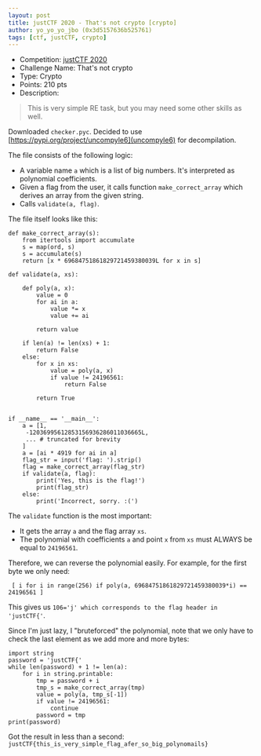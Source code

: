 ```yaml
---
layout: post
title: justCTF 2020 - That's not crypto [crypto]
author: yo_yo_yo_jbo (0x3d5157636b525761)
tags: [ctf, justCTF, crypto]
---
```


 * Competition: [justCTF 2020](http://2020.justctf.team)
 * Challenge Name: That's not crypto
 * Type: Crypto
 * Points: 210 pts
 * Description: 
 > This is very simple RE task, but you may need some other skills as well.

Downloaded `checker.pyc`. Decided to use [https://pypi.org/project/uncompyle6](uncompyle6) for decompilation.

The file consists of the following logic:
* A variable name `a` which is a list of big numbers. It's interpreted as polynomial coefficients.
* Given a flag from the user, it calls function `make_correct_array` which derives an array from the given string.
* Calls `validate(a, flag)`.

<!--more-->

The file itself looks like this:
```python=
def make_correct_array(s):
    from itertools import accumulate
    s = map(ord, s)
    s = accumulate(s)
    return [x * 69684751861829721459380039L for x in s]

def validate(a, xs):

    def poly(a, x):
        value = 0
        for ai in a:
            value *= x
            value += ai

        return value

    if len(a) != len(xs) + 1:
        return False
    else:
        for x in xs:
            value = poly(a, x)
            if value != 24196561:
                return False

        return True
		

if __name__ == '__main__':
    a = [1,
     -12036995612853156936286011036665L,
	 ... # truncated for brevity
	]
    a = [ai * 4919 for ai in a]
    flag_str = input('flag: ').strip()
    flag = make_correct_array(flag_str)
    if validate(a, flag):
        print('Yes, this is the flag!')
        print(flag_str)
    else:
        print('Incorrect, sorry. :(')
```

The `validate` function is the most important:
* It gets the array `a` and the flag array `xs`.
* The polynomial with coefficients `a` and point `x` from `xs` must ALWAYS be equal to `24196561`.

Therefore, we can reverse the polynomial easily.
For example, for the first byte we only need:
```python=
 [ i for i in range(256) if poly(a, 69684751861829721459380039*i) == 24196561 ]
```
This gives us `106='j' which corresponds to the flag header in 'justCTF{'`.

Since I'm just lazy, I "bruteforced" the polynomial, note that we only have to check the last element as we add more and more bytes:
```python=
import string
password = 'justCTF{'
while len(password) + 1 != len(a):
	for i in string.printable:
		tmp = password + i
		tmp_s = make_correct_array(tmp)
		value = poly(a, tmp_s[-1])
		if value != 24196561:
			continue
		password = tmp
print(password)
```

Got the result in less than a second: `justCTF{this_is_very_simple_flag_afer_so_big_polynomails}`
